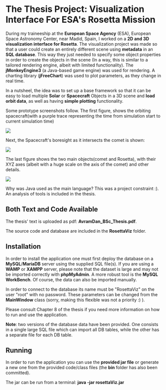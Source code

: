 # The Thesis Project: Visualization Interface For ESA's Rosetta Mission

During my traineeship at the **European Space Agency** (ESA), European Space Astronomy Center, near Madid, Spain, I worked on a **2D and 3D visualization interface for Rosetta**. The visualization project was made so that a user could create an entirely different scene using **metadata** in an **SQL database**. This way they just needed to specify some object properties in order to create the objects in the scene (In a way, this is similar to a tailored rendering engine, albeit with limited functionality). The **jMonkeyEngine3** (a Java-based game engine) was used for rendering. A charting library (**jFreeChart**) was used to plot parameters, as they change in real time.

In a nutsheel, the idea was to set up a base framework so that it can be easy to load multiple **Solar** or **Spacecraft** Objects in a 3D scene and **load orbit data**, as well as having
**simple plotting** functionality.

Some prototype screenshots follow. The first figure, shows the orbiting spacecraft(with a purple trace representing the time from simulation start to current simulation time)

![](https://github.com/avrdan/BSc_Thesis_RosettaViz/RosettaCometAxes.png)


Next, the Spacecraft's boresight as it intersects the comet is shown:

![](https://github.com/avrdan/BSc_Thesis_RosettaViz/RosettaBoresight.PNG)

The last figure shows the two main objects(comet and Rosetta), with their XYZ axes (albeit with a huge scale on the axis of the comet) and other details.

![](https://github.com/avrdan/BSc_Thesis_RosettaViz/RosettaOrbit.png)


Why was Java used as the main language? This was a project constraint :). An analysis of tools is included in the thesis.

## Both Text and Code Available

The thesis' text is uploaded as pdf: **AvramDan\_BSc\_Thesis.pdf**.

The source code and database are included in the **RosettaViz** folder.

## Installation

In order to install the application one must first deploy the database on a **MySQL**/**MariaDB** server
using the supplied SQL file(s). If you are using a **WAMP** or **XAMPP** server, please
note that the dataset is large and may not be imported correctly with **phpMyAdmin**. A
more robust tool is the **MySQL WorkBench**. Of course, the data can also be imported
manually.

In order to connect to the database its name must be "RosettaViz" on the user "root" with no password.
These parameters can be changed from the **MainWindow** class (sorry, making this flexible was not a priority :) ).

Please consult Chapter 8 of the thesis if you need more information on how to run and use the application.

**Note**: two versions of the database data have been provided. One consists in a single large SQL file 
          which can import all DB tables, while the other has a separate file for each DB table.

## Running

In order to run the application you can use the **provided jar file** or generate a new one from the provided code/class files (the **bin** folder has also been committed).

The jar can be run from a terminal:
**java -jar rosettaViz.jar**